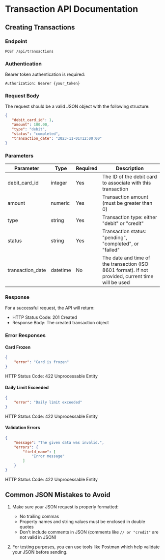# Transaction API Documentation

## Creating Transactions

### Endpoint
```
POST /api/transactions
```

### Authentication
Bearer token authentication is required:
```
Authorization: Bearer {your_token}
```

### Request Body
The request should be a valid JSON object with the following structure:

```json
{
   "debit_card_id": 1,
   "amount": 100.00,
   "type": "debit",
   "status": "completed",
   "transaction_date": "2023-11-01T12:00:00"
}
```

### Parameters

| Parameter | Type | Required | Description |
|-----------|------|----------|-------------|
| debit_card_id | integer | Yes | The ID of the debit card to associate with this transaction |
| amount | numeric | Yes | Transaction amount (must be greater than 0) |
| type | string | Yes | Transaction type: either "debit" or "credit" |
| status | string | Yes | Transaction status: "pending", "completed", or "failed" |
| transaction_date | datetime | No | The date and time of the transaction (ISO 8601 format). If not provided, current time will be used |

### Response

For a successful request, the API will return:
- HTTP Status Code: 201 Created
- Response Body: The created transaction object

### Error Responses

#### Card Frozen
```json
{
    "error": "Card is frozen"
}
```
HTTP Status Code: 422 Unprocessable Entity

#### Daily Limit Exceeded
```json
{
    "error": "Daily limit exceeded"
}
```
HTTP Status Code: 422 Unprocessable Entity

#### Validation Errors
```json
{
    "message": "The given data was invalid.",
    "errors": {
        "field_name": [
            "Error message"
        ]
    }
}
```
HTTP Status Code: 422 Unprocessable Entity

## Common JSON Mistakes to Avoid

1. Make sure your JSON request is properly formatted:
   - No trailing commas
   - Property names and string values must be enclosed in double quotes
   - Don't include comments in JSON (comments like `// or "credit"` are not valid in JSON)

2. For testing purposes, you can use tools like Postman which help validate your JSON before sending.